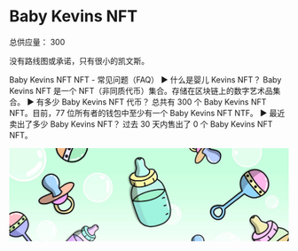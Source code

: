 # Baby Kevins NFT

总供应量： 300

没有路线图或承诺，只有很小的凯文斯。

Baby Kevins NFT NFT - 常见问题（FAQ）
▶ 什么是婴儿 Kevins NFT？
Baby Kevins NFT 是一个 NFT（非同质代币）集合。存储在区块链上的数字艺术品集合。
▶ 有多少 Baby Kevins NFT 代币？
总共有 300 个 Baby Kevins NFT NFT。目前，77 位所有者的钱包中至少有一个 Baby Kevins NFT NTF。
▶ 最近卖出了多少 Baby Kevins NFT？
过去 30 天内售出了 0 个 Baby Kevins NFT NFT。

![unnamed](unnamed.jpg)

